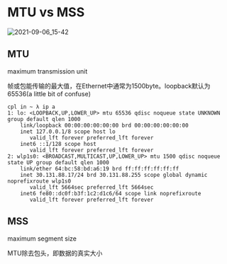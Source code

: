 # MTU vs MSS

![2021-09-06_15-42](https://cdn.jsdelivr.net/gh/dhay3/image-repo@master/20210601/2021-09-06_15-42.6zgzrm9nbjo0.png)

## MTU

maximum transmission unit

帧或包能传输的最大值，在Ethernet中通常为1500byte。loopback默认为65536(a little bit of confuse)

```
cpl in ~ λ ip a
1: lo: <LOOPBACK,UP,LOWER_UP> mtu 65536 qdisc noqueue state UNKNOWN group default qlen 1000
    link/loopback 00:00:00:00:00:00 brd 00:00:00:00:00:00
    inet 127.0.0.1/8 scope host lo
       valid_lft forever preferred_lft forever
    inet6 ::1/128 scope host 
       valid_lft forever preferred_lft forever
2: wlp1s0: <BROADCAST,MULTICAST,UP,LOWER_UP> mtu 1500 qdisc noqueue state UP group default qlen 1000
    link/ether 64:bc:58:bd:a6:19 brd ff:ff:ff:ff:ff:ff
    inet 30.131.88.17/24 brd 30.131.88.255 scope global dynamic noprefixroute wlp1s0
       valid_lft 5664sec preferred_lft 5664sec
    inet6 fe80::dc0f:b3f:1c2:d1c6/64 scope link noprefixroute 
       valid_lft forever preferred_lft forever

```

## MSS

maximum segment size

MTU除去包头，即数据的真实大小